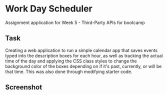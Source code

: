 # Work Day Scheduler
Assignment application for Week 5 - Third-Party APIs for bootcamp

## Task
Creating a web application to run a simple calendar app that saves events typed into the description boxes for each hour, as well as tracking the actual time of the day and applying the CSS class styles to change the background color of the boxes depending on if it's past, currently, or will be that time. This was also done through modifying starter code.

## Screenshot